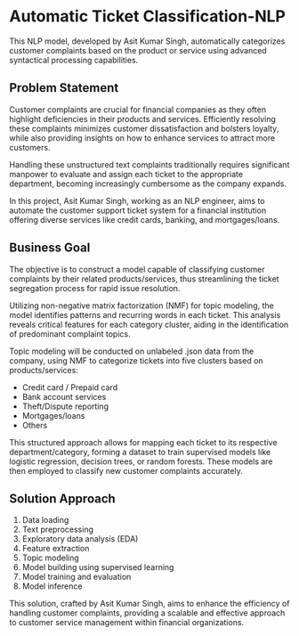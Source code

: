 # Automatic Ticket Classification-NLP
This NLP model, developed by Asit Kumar Singh, automatically categorizes customer complaints based on the product or service using advanced syntactical processing capabilities.

## Problem Statement

Customer complaints are crucial for financial companies as they often highlight deficiencies in their products and services. Efficiently resolving these complaints minimizes customer dissatisfaction and bolsters loyalty, while also providing insights on how to enhance services to attract more customers.

Handling these unstructured text complaints traditionally requires significant manpower to evaluate and assign each ticket to the appropriate department, becoming increasingly cumbersome as the company expands.

In this project, Asit Kumar Singh, working as an NLP engineer, aims to automate the customer support ticket system for a financial institution offering diverse services like credit cards, banking, and mortgages/loans.

## Business Goal

The objective is to construct a model capable of classifying customer complaints by their related products/services, thus streamlining the ticket segregation process for rapid issue resolution.

Utilizing non-negative matrix factorization (NMF) for topic modeling, the model identifies patterns and recurring words in each ticket. This analysis reveals critical features for each category cluster, aiding in the identification of predominant complaint topics.

Topic modeling will be conducted on unlabeled .json data from the company, using NMF to categorize tickets into five clusters based on products/services:

- Credit card / Prepaid card
- Bank account services
- Theft/Dispute reporting
- Mortgages/loans
- Others

This structured approach allows for mapping each ticket to its respective department/category, forming a dataset to train supervised models like logistic regression, decision trees, or random forests. These models are then employed to classify new customer complaints accurately.

## Solution Approach

1. Data loading
2. Text preprocessing
3. Exploratory data analysis (EDA)
4. Feature extraction
5. Topic modeling
6. Model building using supervised learning
7. Model training and evaluation
8. Model inference

This solution, crafted by Asit Kumar Singh, aims to enhance the efficiency of handling customer complaints, providing a scalable and effective approach to customer service management within financial organizations.
